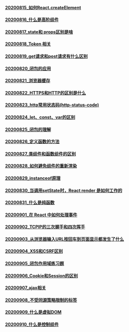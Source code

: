 #### [20200815_如何React.createElement](https://github.com/uperficialyu/Blog/blob/master/%E6%AF%8F%E6%97%A5%E4%B8%80%E7%BB%83/20200815_%E5%A6%82%E4%BD%95React.createElement.md)

#### [20200816_什么是高阶组件](https://github.com/uperficialyu/Blog/blob/master/%E6%AF%8F%E6%97%A5%E4%B8%80%E7%BB%83/20200816_%E4%BB%80%E4%B9%88%E6%98%AF%E9%AB%98%E9%98%B6%E7%BB%84%E4%BB%B6.md)

#### [20200817_state和 props区别是啥](https://github.com/uperficialyu/Blog/blob/master/%E6%AF%8F%E6%97%A5%E4%B8%80%E7%BB%83/20200817_state%E5%92%8C%20props%E5%8C%BA%E5%88%AB%E6%98%AF%E5%95%A5.md)

#### [20200818_Token 相关](https://github.com/uperficialyu/Blog/blob/master/%E6%AF%8F%E6%97%A5%E4%B8%80%E7%BB%83/20200818_Token%20%E7%9B%B8%E5%85%B3.md)

#### [20200819_get请求和post请求有什么区别](https://github.com/uperficialyu/Blog/blob/master/%E6%AF%8F%E6%97%A5%E4%B8%80%E7%BB%83/20200819_get%E8%AF%B7%E6%B1%82%E5%92%8Cpost%E8%AF%B7%E6%B1%82%E6%9C%89%E4%BB%80%E4%B9%88%E5%8C%BA%E5%88%AB.md)

#### [20200820_闭包的应用](https://github.com/uperficialyu/Blog/blob/master/%E6%AF%8F%E6%97%A5%E4%B8%80%E7%BB%83/20200820_%E9%97%AD%E5%8C%85%E7%9A%84%E5%BA%94%E7%94%A8.md)

#### [20200821_浏览器缓存](https://github.com/uperficialyu/Blog/blob/master/%E6%AF%8F%E6%97%A5%E4%B8%80%E7%BB%83/20200821_%E6%B5%8F%E8%A7%88%E5%99%A8%E7%BC%93%E5%AD%98.md)

#### [20200822_HTTPS和HTTP的区别是什么](https://github.com/uperficialyu/Blog/blob/master/%E6%AF%8F%E6%97%A5%E4%B8%80%E7%BB%83/20200822_HTTPS%E5%92%8CHTTP%E7%9A%84%E5%8C%BA%E5%88%AB%E6%98%AF%E4%BB%80%E4%B9%88.md)

#### [20200823_http常用状态码(http-status-code)](https://github.com/uperficialyu/Blog/blob/master/%E6%AF%8F%E6%97%A5%E4%B8%80%E7%BB%83/20200823_http%E5%B8%B8%E7%94%A8%E7%8A%B6%E6%80%81%E7%A0%81(http-status-code).md)

#### [20200824_let、const、var的区别](https://github.com/uperficialyu/Blog/blob/master/%E6%AF%8F%E6%97%A5%E4%B8%80%E7%BB%83/20200824_let%E3%80%81const%E3%80%81var%E7%9A%84%E5%8C%BA%E5%88%AB.md)

#### [20200825_闭包的理解](https://github.com/uperficialyu/Blog/blob/master/%E6%AF%8F%E6%97%A5%E4%B8%80%E7%BB%83/20200825_%E9%97%AD%E5%8C%85%E7%9A%84%E7%90%86%E8%A7%A3.md)

#### [20200826_定义函数的方法](https://github.com/uperficialyu/Blog/blob/master/%E6%AF%8F%E6%97%A5%E4%B8%80%E7%BB%83/20200826_%E5%AE%9A%E4%B9%89%E5%87%BD%E6%95%B0%E7%9A%84%E6%96%B9%E6%B3%95.md)

#### [20200827_类组件和函数组件的区别](https://github.com/uperficialyu/Blog/blob/master/%E6%AF%8F%E6%97%A5%E4%B8%80%E7%BB%83/20200827_%E7%B1%BB%E7%BB%84%E4%BB%B6%E5%92%8C%E5%87%BD%E6%95%B0%E7%BB%84%E4%BB%B6%E7%9A%84%E5%8C%BA%E5%88%AB.md)

#### [20200828_如何避免组件的重新渲染](https://github.com/uperficialyu/Blog/blob/master/%E6%AF%8F%E6%97%A5%E4%B8%80%E7%BB%83/20200828_%E5%A6%82%E4%BD%95%E9%81%BF%E5%85%8D%E7%BB%84%E4%BB%B6%E7%9A%84%E9%87%8D%E6%96%B0%E6%B8%B2%E6%9F%93.md)

#### [20200829_instanceof原理](https://github.com/uperficialyu/Blog/blob/master/%E6%AF%8F%E6%97%A5%E4%B8%80%E7%BB%83/20200829_instanceof%E5%8E%9F%E7%90%86.md)

#### [20200830_当调用setState时，React render 是如何工作的](https://github.com/uperficialyu/Blog/blob/master/%E6%AF%8F%E6%97%A5%E4%B8%80%E7%BB%83/20200830_%E5%BD%93%E8%B0%83%E7%94%A8setState%E6%97%B6%EF%BC%8CReact%20render%20%E6%98%AF%E5%A6%82%E4%BD%95%E5%B7%A5%E4%BD%9C%E7%9A%84.md)

#### [20200831_什么是纯函数](https://github.com/uperficialyu/Blog/blob/master/%E6%AF%8F%E6%97%A5%E4%B8%80%E7%BB%83/20200831_%E4%BB%80%E4%B9%88%E6%98%AF%E7%BA%AF%E5%87%BD%E6%95%B0.md)

#### [20200901_在 React 中如何处理事件](https://github.com/uperficialyu/Blog/blob/master/%E6%AF%8F%E6%97%A5%E4%B8%80%E7%BB%83/20200901_%E5%9C%A8%20React%20%E4%B8%AD%E5%A6%82%E4%BD%95%E5%A4%84%E7%90%86%E4%BA%8B%E4%BB%B6.md)

#### [20200902_TCPIP的三次握手和四次挥手](https://github.com/uperficialyu/Blog/blob/master/%E6%AF%8F%E6%97%A5%E4%B8%80%E7%BB%83/20200902_TCPIP%E7%9A%84%E4%B8%89%E6%AC%A1%E6%8F%A1%E6%89%8B%E5%92%8C%E5%9B%9B%E6%AC%A1%E6%8C%A5%E6%89%8B.md)

#### [20200903_从浏览器输入URL按回车到页面显示都发生了什么](https://github.com/uperficialyu/Blog/blob/master/%E6%AF%8F%E6%97%A5%E4%B8%80%E7%BB%83/20200903_%E4%BB%8E%E6%B5%8F%E8%A7%88%E5%99%A8%E8%BE%93%E5%85%A5URL%E6%8C%89%E5%9B%9E%E8%BD%A6%E5%88%B0%E9%A1%B5%E9%9D%A2%E6%98%BE%E7%A4%BA%E9%83%BD%E5%8F%91%E7%94%9F%E4%BA%86%E4%BB%80%E4%B9%88.md)

#### [20200904_XSS和CSRF区别](https://github.com/uperficialyu/Blog/blob/master/%E6%AF%8F%E6%97%A5%E4%B8%80%E7%BB%83/20200904_XSS%E5%92%8CCSRF%E5%8C%BA%E5%88%AB.md)

#### [20200905_闭包作用域练习题](https://github.com/uperficialyu/Blog/blob/master/%E6%AF%8F%E6%97%A5%E4%B8%80%E7%BB%83/20200905_%E9%97%AD%E5%8C%85%E4%BD%9C%E7%94%A8%E5%9F%9F%E7%BB%83%E4%B9%A0%E9%A2%98.md)

#### [20200906_Cookie和Session的区别](https://github.com/uperficialyu/Blog/blob/master/%E6%AF%8F%E6%97%A5%E4%B8%80%E7%BB%83/20200906_Cookie%E5%92%8CSession%E7%9A%84%E5%8C%BA%E5%88%AB.md)

#### [20200907_ajax相关](https://github.com/uperficialyu/Blog/blob/master/%E6%AF%8F%E6%97%A5%E4%B8%80%E7%BB%83/20200907_ajax%E7%9B%B8%E5%85%B3.md)

#### [20200908_不受同源策略限制的标签](https://github.com/uperficialyu/Blog/blob/master/%E6%AF%8F%E6%97%A5%E4%B8%80%E7%BB%83/20200908_%E4%B8%8D%E5%8F%97%E5%90%8C%E6%BA%90%E7%AD%96%E7%95%A5%E9%99%90%E5%88%B6%E7%9A%84%E6%A0%87%E7%AD%BE.md)

#### [20200909_什么是虚拟DOM](https://github.com/uperficialyu/Blog/blob/master/%E6%AF%8F%E6%97%A5%E4%B8%80%E7%BB%83/20200909_%E4%BB%80%E4%B9%88%E6%98%AF%E8%99%9A%E6%8B%9FDOM.md)

#### [20200910_什么是控制组件](https://github.com/uperficialyu/Blog/blob/master/%E6%AF%8F%E6%97%A5%E4%B8%80%E7%BB%83/20200910_%E4%BB%80%E4%B9%88%E6%98%AF%E6%8E%A7%E5%88%B6%E7%BB%84%E4%BB%B6.md)